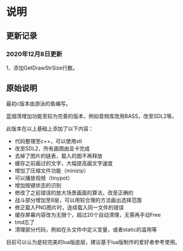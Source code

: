 # 说明

## 更新记录

### 2020年12月8日更新
1、添加GetDrawStrSize行数。

## 原始说明

最初c版本由游泳的鱼编写。

蓝烟清增加功能至较为完善的版本，例如音频库改用BASS，改至SDL2等。

此版本在以上基础上添加了以下内容：

* 代码整理至c++，可以使用stl
* 改至SDL2，所有画图由显卡完成
* 去掉了图片的链表，载入的图不再释放
* 缓存之前画过的文字，大幅提高画文字速度
* 增加了压缩文件功能（minizip）
* 可以播放视频（tinypot）
* 增加按键状态的识别
* 修改了之前错误的放大场景画面的算法，改至正确的
* 战斗部分增加至8层，可以用较合理的方法画出选择范围
* 修正载入PNG图片时，连续载入同一文件的错误
* 缓存屏幕内容改为无限个，超过20个自动清理，无需再手动Free
* tmd忘了
* 清理部分代码，例如在头文件中定义变量，或者static的滥用等

目前可以认为是较完美的lua版底层，建议基于lua版制作的爱好者参考使用。
